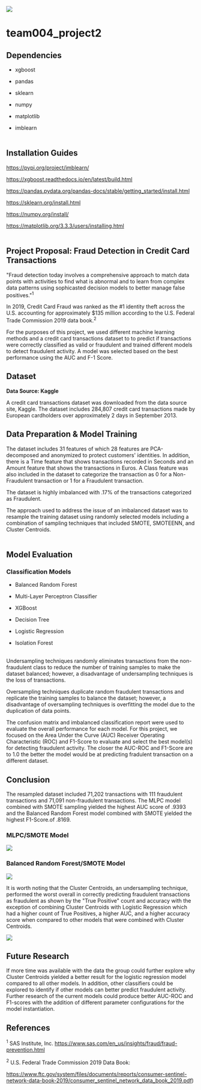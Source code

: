 ![](fraud.png)

# team004_project2

## Dependencies

- xgboost</br>

- pandas</br>

- sklearn</br>

- numpy</br>

- matplotlib</br>

- imblearn</br><br>

## Installation Guides

https://pypi.org/project/imblearn/</br>

https://xgboost.readthedocs.io/en/latest/build.html</br>

https://pandas.pydata.org/pandas-docs/stable/getting_started/install.html</br>

https://sklearn.org/install.html</br>

https://numpy.org/install/</br>

https://matplotlib.org/3.3.3/users/installing.html</br><br>

## Project Proposal: Fraud Detection in Credit Card Transactions

"Fraud detection today involves a comprehensive approach to match data points with activities to find what is abnormal and to learn from complex data patterns using sophicasted decision models to better manage false positives."<sup>1</sup>

In 2019, Credit Card Fraud was ranked as the #1 identity theft across the U.S. accounting for approximately $135 million according to the U.S. Federal Trade Commission 2019 data book.<sup>2</sup><br>

For the purposes of this project, we used different machine learning methods and a credit card transactions dataset to to predict if transactions were correctly classified as valid or fraudulent and trained different models to detect fraudulent activity.  A model was selected based on the best performance using the AUC and F-1 Score.<br>

## Dataset

**Data Source: Kaggle**<br>

A credit card transactions dataset was downloaded from the data source site, Kaggle.  The dataset includes 284,807 credit card transactions made by European cardholders over approximately 2 days in September 2013.<br>

## Data Preparation & Model Training

The dataset includes 31 features of which 28 features are PCA-decomposed and anonymized to protect customers' identities.  In addition, there is a Time feature that shows transactions recorded in Seconds and an Amount feature that shows the transactions in Euros.  A Class feature was also included in the dataset to categorize the transaction as 0 for a  Non-Fraudulent transaction or 1 for a Fraudulent transaction.<br>

The dataset is highly imbalanced with .17% of the transactions categorized as Fraudulent.<br>

The approach used to address the issue of an imbalanced dataset was to resample the training dataset using randomly selected models including a combination of sampling techniques that included SMOTE, SMOTEENN, and Cluster Centroids.<br><br>

## Model Evaluation

### Classification Models

- Balanced Random Forest<br>

- Multi-Layer Perceptron Classifier<br>

- XGBoost<br>

- Decision Tree<br>

- Logistic Regression<br>

- Isolation Forest<br><br>

Undersampling techniques randomly eliminates transactions from the non-fraudulent class to reduce the number of training samples to make the dataset balanced; however, a disadvantage of undersampling techniques is the loss of transactions. <br> 

Oversampling techniques duplicate random fraudulent transactions and replicate the training samples to balance the dataset; however, a disadvantage of oversampling techniques is overfitting the model due to the duplication of data points. <br>

The confusion matrix and imbalanced classification report were used to evaluate the overall performance for each model.  For this project, we focused on the Area Under the Curve (AUC) Receiver Operating Characteristic (ROC) and F1-Score to evaluate and select the best model(s) for detecting fraudulent activity. The closer the AUC-ROC and F1-Score are to 1.0 the better the model would be at predicting fradulent transaction on a different dataset.<br>


## Conclusion

The resampled dataset included 71,202 transactions with 111 fraudulent transactions and 71,091 non-fraudulent transactions. The MLPC model combined with SMOTE sampling yielded the highest AUC score of .9393 and the Balanced Random Forest model combined with SMOTE yielded the highest F1-Score.of .8169.  


### **MLPC/SMOTE Model**

![](/data/BRF_SMOTE.png)

### **Balanced Random Forest/SMOTE Model**

![](/data/BRF_SMOTE.png)


It is worth noting that the Cluster Centroids, an undersampling technique, performed the worst overall in correctly predicting fraudulent transactions as fraudulent as shown by the "True Positive" count and accuracy with the exception of combining Cluster Centroids with Logistic Regression which had a higher count of True Positives, a higher AUC, and a higher accuracy score when compared to other models that were combined with Cluster Centroids.

![](/data/auc_scores_final.png)
<br>


## Future Research

If more time was available with the data the group could further explore why Cluster Centroids yielded a better result for the logistic regression model compared to all other models.  In addition, other classifiers could be explored to identify if other models can better predict fraudulent activity. Further research of the current models could produce better AUC-ROC and F1-scores with the addition of different parameter configurations for the model instantiation.<br>

## References

<sup>1</sup> SAS Institute, Inc. https://www.sas.com/en_us/insights/fraud/fraud-prevention.html

<sup>2</sup> U.S. Federal Trade Commission 2019 Data Book:

https://www.ftc.gov/system/files/documents/reports/consumer-sentinel-network-data-book-2019/consumer_sentinel_network_data_book_2019.pdf)

